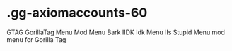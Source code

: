 # .gg-axiomaccounts-60
GTAG GorillaTag Menu Mod Menu Bark IIDK Idk Menu IIs Stupid Menu mod menu for Gorilla Tag
